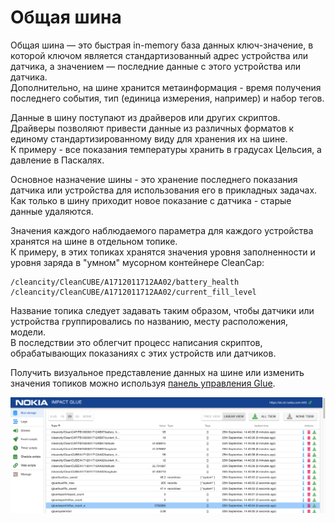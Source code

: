 # Общая шина

Общая шина — это быстрая in-memory база данных ключ-значение, в которой ключом является стандартизованный адрес устройства или датчика, а значением — последние данные с этого устройства или датчика.  
Дополнительно, на шине хранится метаинформация - время получения последнего события, тип (единица измерения, например) и набор тегов.  

Данные в шину поступают из драйверов или других скриптов.  
Драйверы позволяют привести данные из различных форматов к единому стандартизированному виду для хранения их на шине.  
К примеру - все показания температуры хранить в градусах Цельсия, а давление в Паскалях.

Основное назначение шины - это хранение последнего показания датчика или устройства для использования его в прикладных задачах.  
Как только в шину приходит новое показание с датчика - старые данные удаляются.

Значения каждого наблюдаемого параметра для каждого устройства хранятся на шине в отдельном топике.  
К примеру, в этих топиках хранятся значения уровня заполненности и уровня заряда в "умном" мусорном контейнере CleanCap:  

```
/cleancity/CleanCUBE/A1712011712AA02/battery_health
/cleancity/CleanCUBE/A1712011712AA02/current_fill_level
```

Название топика следует задавать таким образом, чтобы датчики или устройства группировались по названию, месту расположения, модели.  
В последствии это облегчит процесс написания скриптов, обрабатывающих показаниях с этих устройств или датчиков.  

Получить визуальное представление данных на шине или изменить значения топиков можно используя [панель управления Glue](panel.md).  

![Панель управления Glue - шина](images/gluePanel-busOverall.png "Панель управления Glue - шина")  